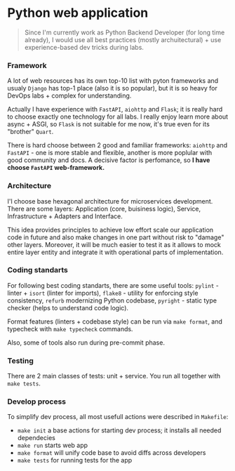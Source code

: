 # Python web application

> Since I'm currently work as Python Backend Developer (for long time already), I would use all best practices (mostly archuitectural) + use experience-based dev tricks during labs.

### Framework 
A lot of web resources has its own top-10 list with pyton frameworks and usualy `Django` has top-1 place (also it is so popular), but it is so heavy for DevOps labs + complex for understanding.

Actually I have experience with `FastAPI`, `aiohttp` and `Flask`; it is really hard to choose exactly one technology for all labs. I really enjoy learn more about async + ASGI, so `Flask` is not suitable for me now, it's true even for its "brother" `Quart`.

There is hard choose between 2 good and familiar frameworks: `aiohttp` and `FastAPI` - one is more stable and flexible, another is more poplular with good community and docs. A decisive factor is perfomance, so **I have choose `FastAPI` web-framework.**

### Architecture

I'l choose base hexagonal architecture for microservices development. There are some layers: Application (core, buisiness logic), Service, Infrastructure + Adapters and Interface.

This idea provides principles to achieve low effort scale our application code in future and also make changes in one part without risk to "damage" other layers. Moreover, it will be much easier to test it as it allows to mock entire layer entity and integrate it with operational parts of implementation.

### Coding standarts

For following best coding standarts, there are some useful tools: `pylint` - linter + `isort` (linter for imports), `flake8` - utility for enforcing style consistency, `refurb` modernizing Python codebase, `pyright` - static type checker (helps to understand code logic).

Format features (linters + codebase style) can be run via `make format`, and typecheck with `make typecheck` commands.

Also, some of tools also run during pre-commit phase.


### Testing

There are 2 main classes of tests: unit + service. You run all together with `make tests`.


### Develop process

To simplify dev process, all most usefull actions were described in `Makefile`:
- `make init` a base actions for starting dev process; it installs all needed dependecies
- `make run` starts web app
- `make format` will unify code base to avoid diffs across developers
- `make tests` for running tests for the app
